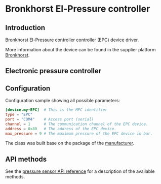 # Bronkhorst El-Pressure controller

## Introduction

Bronkhorst El-Pressure controller controller (EPC) device driver.

More information about the device can be found in the supplier platform [Bronkhorst](https://www.bronkhorst.com/en-gb/).

## Electronic pressure controller



## Configuration
Configuration sample showing all possible parameters:

```toml
[device.my-EPC]  # This is the MFC identifier
type = "EPC"
port = "COM4"    # Access port (serial)
channel = 1      # The communication channel of the EPC device.
address = 0x80   # The address of the EPC device.  
max_pressure = 9 # The maximum pressure of the EPC device in bar.
```

The class was built base on the package of the 
[manufacturer](https://bronkhorst-propar.readthedocs.io/en/latest/introduction.html).

## API methods
See the [pressure sensor API reference](../../api/bronkhorst_EPC/api.md) for a description of the available methods.
